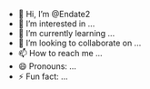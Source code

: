 - 👋 Hi, I’m @Endate2
- 👀 I’m interested in ...
- 🌱 I’m currently learning ...
- 💞️ I’m looking to collaborate on ...
- 📫 How to reach me ...
- 😄 Pronouns: ...
- ⚡ Fun fact: ...



<!---
Endate2/Endate2 is a ✨ special ✨ repository because its `README.md` (this file) appears on your GitHub profile.
You can click the Preview link to take a look at your changes.
--->








